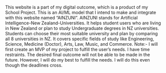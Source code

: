 This website is a part of my digital outcome, which is a product of my School Project. This is an AI/ML model that I intend to make and integrate with this website named “AINZUNI”. 
AINZUNI stands for Artificial Intelligence-New Zealand-Universities. It helps student users who are living in New Zealand or plan to study Undergraduate degrees in NZ universities. 
Students can choose their most suitable university and plan by comparing all 8 universities in NZ. It covers specific fields of study like Engineering, Science, Medicine (Doctor), Arts, Law, Music, and Commerce. 
Note:- I will first create an MVP of my project to fulfill the user’s needs. I have time restraints. The desired final outcome will not be able to be made in the future. However, I will do my best to fulfill the needs. I will do this even though the deadlines cross.
